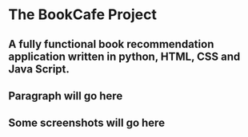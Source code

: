 # The BookCafe Project

## A fully functional book recommendation application written in python, HTML, CSS and Java Script. 

## Paragraph will go here


## Some screenshots will go here 

